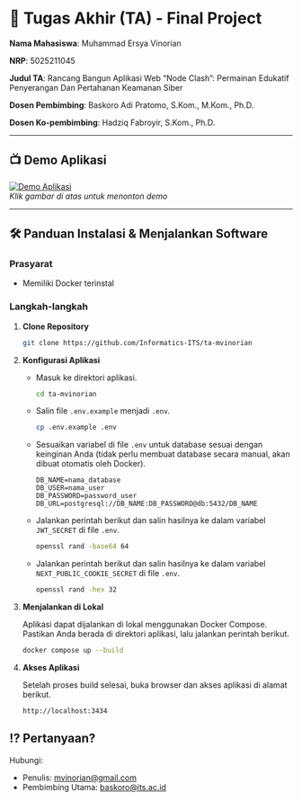 # 🏁 Tugas Akhir (TA) - Final Project

**Nama Mahasiswa**: Muhammad Ersya Vinorian

**NRP**: 5025211045

**Judul TA**: Rancang Bangun Aplikasi Web “Node Clash”: Permainan Edukatif Penyerangan Dan Pertahanan Keamanan Siber

**Dosen Pembimbing**: Baskoro Adi Pratomo, S.Kom., M.Kom., Ph.D.

**Dosen Ko-pembimbing**: Hadziq Fabroyir, S.Kom., Ph.D.

---

## 📺 Demo Aplikasi  

[![Demo Aplikasi](https://i.ytimg.com/vi/I0pW_E2CAKA/maxresdefault.jpg)](https://www.youtube.com/watch?v=I0pW_E2CAKA)  
*Klik gambar di atas untuk menonton demo*

---

## 🛠 Panduan Instalasi & Menjalankan Software  

### Prasyarat  
- Memiliki Docker terinstal

### Langkah-langkah  
1. **Clone Repository**  

   ```bash
   git clone https://github.com/Informatics-ITS/ta-mvinorian
   ```
2. **Konfigurasi Aplikasi**

   - Masuk ke direktori aplikasi.

      ```bash
      cd ta-mvinorian
      ```

   - Salin file `.env.example` menjadi `.env`.

      ```bash
      cp .env.example .env
      ```
   
   - Sesuaikan variabel di file `.env` untuk database sesuai dengan keinginan Anda (tidak perlu membuat database secara manual, akan dibuat otomatis oleh Docker).

      ```env
      DB_NAME=nama_database
      DB_USER=nama_user
      DB_PASSWORD=password_user
      DB_URL=postgresql://DB_NAME:DB_PASSWORD@db:5432/DB_NAME
      ```

   - Jalankan perintah berikut dan salin hasilnya ke dalam variabel `JWT_SECRET` di file `.env`.

      ```bash
      openssl rand -base64 64
      ```

   - Jalankan perintah berikut dan salin hasilnya ke dalam variabel `NEXT_PUBLIC_COOKIE_SECRET` di file `.env`.

      ```bash
      openssl rand -hex 32
      ```

3. **Menjalankan di Lokal**
   
   Aplikasi dapat dijalankan di lokal menggunakan Docker Compose. Pastikan Anda berada di direktori aplikasi, lalu jalankan perintah berikut.

   ```bash
   docker compose up --build
   ```
   
4. **Akses Aplikasi**

   Setelah proses build selesai, buka browser dan akses aplikasi di alamat berikut.

   ```
   http://localhost:3434
   ```

## ⁉️ Pertanyaan?

Hubungi:
- Penulis: [mvinorian@gmail.com](mailto:mvinorian@gmail.com)
- Pembimbing Utama: [baskoro@its.ac.id](mailto:baskoro@its.ac.id)
